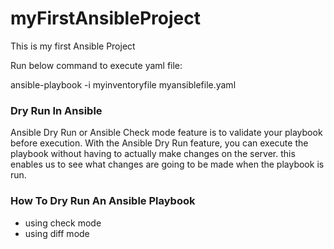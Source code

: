 # myFirstAnsibleProject
This is my first Ansible Project

Run below command to execute yaml file: 

ansible-playbook -i myinventoryfile myansiblefile.yaml

### Dry Run In Ansible
Ansible Dry Run or Ansible Check mode feature is to validate your playbook before execution. 
With the Ansible Dry Run feature, you can execute the playbook without having to actually make changes on the server. 
this enables us to see what changes are going to be made when the playbook is run.
### How To Dry Run An Ansible Playbook
- using check mode
- using diff mode
  
